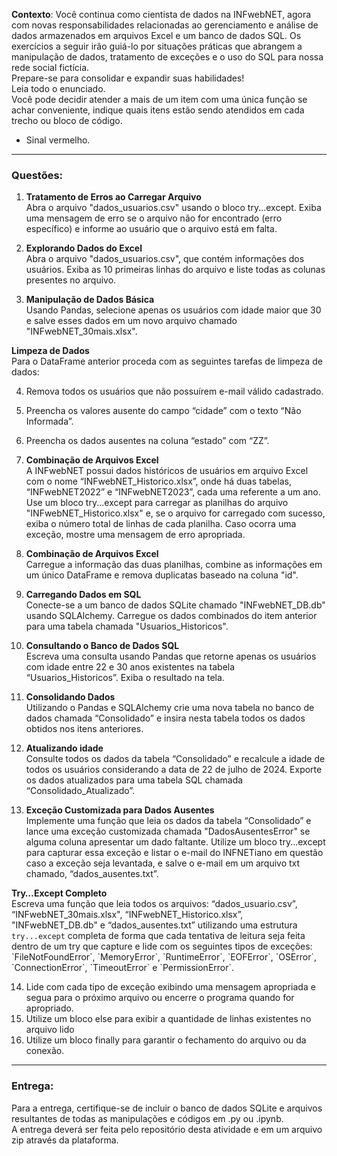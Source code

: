 **Contexto**: Você continua como cientista de dados na INFwebNET, agora com novas responsabilidades relacionadas ao gerenciamento e análise de dados armazenados em arquivos Excel e um banco de dados SQL. Os exercícios a seguir irão guiá-lo por situações práticas que abrangem a manipulação de dados, tratamento de exceções e o uso do SQL para nossa rede social fictícia.   
Prepare-se para consolidar e expandir suas habilidades\!  
Leia todo o enunciado.   
Você pode decidir atender a mais de um item com uma única função se achar conveniente, indique quais itens estão sendo atendidos em cada trecho ou bloco de código.

* Sinal vermelho.

---

### Questões:

1) **Tratamento de Erros ao Carregar Arquivo**  
   Abra o arquivo "dados\_usuarios.csv" usando o bloco try...except. Exiba uma mensagem de erro se o arquivo não for encontrado (erro específico) e informe ao usuário que o arquivo está em falta.

2) **Explorando Dados do Excel**  
   Abra o arquivo "dados\_usuarios.csv", que contém informações dos usuários. Exiba as 10 primeiras linhas do arquivo e liste todas as colunas presentes no arquivo.

3) **Manipulação de Dados Básica**  
   Usando Pandas, selecione apenas os usuários com idade maior que 30 e salve esses dados em um novo arquivo chamado "INFwebNET\_30mais.xlsx".

**Limpeza de Dados**  
Para o DataFrame anterior proceda com as seguintes tarefas de limpeza de dados:

4) Remova todos os usuários que não possuírem e-mail válido cadastrado.  
5) Preencha os valores ausente do campo “cidade” com o texto “Não Informada”.  
6) Preencha os dados ausentes na coluna “estado” com “ZZ”.

7) **Combinação de Arquivos Excel**  
   A INFwebNET possui dados históricos de usuários em arquivo Excel com o nome “INFwebNET\_Historico.xlsx”, onde há duas tabelas, “INFwebNET2022” e “INFwebNET2023”, cada uma referente a um ano.   
   Use um bloco try...except para carregar as planilhas do arquivo "INFwebNET\_Historico.xlsx" e, se o arquivo for carregado com sucesso, exiba o número total de linhas de cada planilha. Caso ocorra uma exceção, mostre uma mensagem de erro apropriada.

8) **Combinação de Arquivos Excel**   
   Carregue a informação das duas planilhas, combine as informações em um único DataFrame e remova duplicatas baseado na coluna "id".  
     
9) **Carregando Dados em SQL**  
   Conecte-se a um banco de dados SQLite chamado "INFwebNET\_DB.db" usando SQLAlchemy. Carregue os dados combinados do item anterior para uma tabela chamada "Usuarios\_Historicos".  
     
10) **Consultando o Banco de Dados SQL**  
    Escreva uma consulta usando Pandas que retorne apenas os usuários com idade entre 22 e 30 anos existentes na tabela “Usuarios\_Historicos”. Exiba o resultado na tela.  
      
11) **Consolidando Dados**  
    Utilizando o Pandas e SQLAlchemy crie uma nova tabela no banco de dados chamada “Consolidado” e insira nesta tabela todos os dados obtidos nos itens anteriores.  
      
12) **Atualizando idade**  
    Consulte todos os dados da tabela “Consolidado” e recalcule a idade de todos os usuários considerando a data de 22 de julho de 2024\. Exporte os dados atualizados para uma tabela SQL chamada “Consolidado\_Atualizado”.  
      
13) **Exceção Customizada para Dados Ausentes**  
    Implemente uma função que leia os dados da tabela “Consolidado” e lance uma exceção customizada chamada "DadosAusentesError" se alguma coluna apresentar um dado faltante. Utilize um bloco try...except para capturar essa exceção e listar o e-mail do INFNETiano em questão caso a exceção seja levantada, e salve o e-mail em um arquivo txt chamado, “dados\_ausentes.txt”.  
    

**Try…Except Completo**  
Escreva uma função que leia todos os arquivos: “dados\_usuario.csv”, “INFwebNET\_30mais.xlsx", “INFwebNET\_Historico.xlsx”, "INFwebNET\_DB.db" e “dados\_ausentes.txt” utilizando uma estrutura `try...except` completa de forma que cada tentativa de leitura seja feita dentro de um try que capture e lide com os seguintes tipos de exceções: \`FileNotFoundError\`, \`MemoryError\`, \`RuntimeError\`, \`EOFError\`, \`OSError\`, \`ConnectionError\`, \`TimeoutError\` e \`PermissionError\`.

14) Lide com cada tipo de exceção exibindo uma mensagem apropriada e segua para o próximo arquivo ou encerre o programa quando for apropriado.  
15) Utilize um bloco else para exibir a quantidade de linhas existentes no arquivo lido  
16) Utilize um bloco finally para garantir o fechamento do arquivo ou da conexão.

---

### Entrega:

Para a entrega, certifique-se de incluir o banco de dados SQLite e arquivos resultantes de todas as manipulações e códigos em .py ou .ipynb.  
A entrega deverá ser feita pelo repositório desta atividade e em um arquivo zip através da plataforma.
